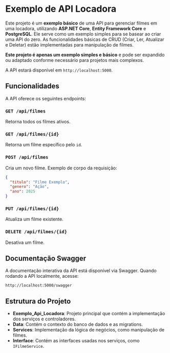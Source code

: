 
# Exemplo de API Locadora

Este projeto é um **exemplo básico** de uma API para gerenciar filmes em uma locadora, utilizando **ASP.NET Core**, **Entity Framework Core** e **PostgreSQL**. Ele serve como um exemplo simples para se basear ao criar uma API do zero. As funcionalidades básicas de CRUD (Criar, Ler, Atualizar e Deletar) estão implementadas para manipulação de filmes.

**Este projeto é apenas um exemplo simples e básico** e pode ser expandido ou adaptado conforme necessário para projetos mais complexos.


A API estará disponível em `http://localhost:5000`.

## Funcionalidades

A API oferece os seguintes endpoints:

### `GET /api/filmes`
Retorna todos os filmes ativos.

### `GET /api/filmes/{id}`
Retorna um filme específico pelo `id`.

### `POST /api/filmes`
Cria um novo filme. Exemplo de corpo da requisição:

```json
{
  "titulo": "Filme Exemplo",
  "genero": "Ação",
  "ano": 2025
}
```

### `PUT /api/filmes/{id}`
Atualiza um filme existente.

### `DELETE /api/filmes/{id}`
Desativa um filme.

## Documentação Swagger

A documentação interativa da API está disponível via Swagger. Quando rodando a API localmente, acesse:

```
http://localhost:5000/swagger
```

## Estrutura do Projeto

- **Exemplo_Api_Locadora**: Projeto principal que contém a implementação dos serviços e controladores.
- **Data**: Contém o contexto do banco de dados e as migrations.
- **Services**: Implementação da lógica de negócios, como manipulação de filmes.
- **Interface**: Contém as interfaces usadas nos serviços, como `IFilmeService`.
